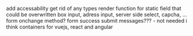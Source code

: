 add accessability
get rid of any types
render function for static field that could be overwritten
box input, adress input, server side select, capcha, ...
form onchange method?
form success submit messages??? - not needed i think
containers for vuejs, react and angular